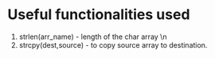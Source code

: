 # Useful functionalities used

1. strlen(arr_name) - length of the char array \n
2. strcpy(dest,source) - to copy source array to destination.
